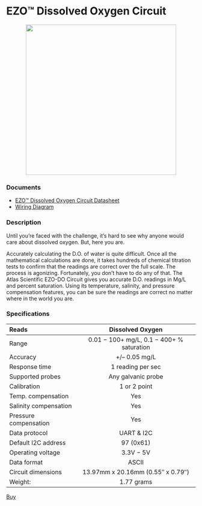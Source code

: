 # EZO™ Dissolved Oxygen Circuit

<img src="./EZO-Dissolved-Oxygen-Circuit-01.jpg" style="display: block; margin: auto;" width="400">

### Documents
* [ EZO™ Dissolved Oxygen Circuit Datasheet](./DO_EZO_Datasheet.pdf)
* [ Wiring Diagram ](./ezo-do-Wiringdiagram.pdf)

### Description

Until you’re faced with the challenge, it’s hard to see why anyone would care about dissolved oxygen. But, here you are.

Accurately calculating the D.O. of water is quite difficult. Once all the mathematical calculations are done, it takes hundreds of chemical titration tests to confirm that the readings are correct over the full scale. The process is agonizing. Fortunately, you don’t have to do any of that. The Atlas Scientific EZO-DO Circuit gives you accurate D.O. readings in Mg/L and percent saturation. Using its temperature, salinity, and pressure compensation features, you can be sure the readings are correct no matter where in the world you are.



### Specifications


| Reads                 |             Dissolved Oxygen              |
|:--------------------- |:-----------------------------------------:|
| Range                 | 0.01 − 100+ mg/L, 0.1 − 400+ % saturation |
| Accuracy              |               +/– 0.05 mg/L               |
| Response time         |             1 reading per sec             |
| Supported probes      |            Any galvanic probe             |
| Calibration           |               1 or 2 point                |
| Temp. compensation    |                    Yes                    |
| Salinity compensation |                    Yes                    |
| Pressure compensation |                    Yes                    |
| Data protocol         |                UART & I2C                 |
| Default I2C address   |                 97 (0x61)                 |
| Operating voltage     |                 3.3V − 5V                 |
| Data format           |                   ASCII                   |
| Circuit dimensions    |     13.97mm x 20.16mm (0.55″ x 0.79″)     |
| Weight:               |                1.77 grams                 |

[Buy](https://atlas-scientific.com/embedded-solutions/ezo-dissolved-oxygen-circuit/)
